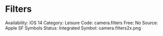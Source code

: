 # Filters

Availability: iOS 14
Category: Leisure
Code: camera.filters
Free: No
Source: Apple SF Symbols
Status: Integrated
Symbol: camera.filters2x.png